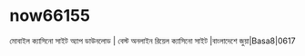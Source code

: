 # now66155
মোবাইল ক্যাসিনো সাইট অ্যাপ ডাউনলোড | বেস্ট অনলাইন রিয়েল ক্যাসিনো সাইট |বাংলাদেশে জুয়া|Basa8|0617  
